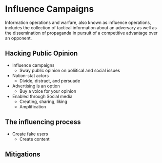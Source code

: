 # Influence Campaigns
Information operations and warfare, also known as influence operations, includes the collection of tactical information about an adversary as well as the dissemination of propaganda in pursuit of a competitive advantage over an opponent.

## Hacking Public Opinion
- Influence campaigns
	- Sway public opinion on poliitical and social issues
- Nation-stat actors
	- Divide, distract, and persuade
- Advertising is an option
	- Buy a voice for your opinion
- Enabled through Social media
	- Creating, sharing, liking
	- Amplification

## The influencing process
- Create fake users
	- Create content
	

## Mitigations
